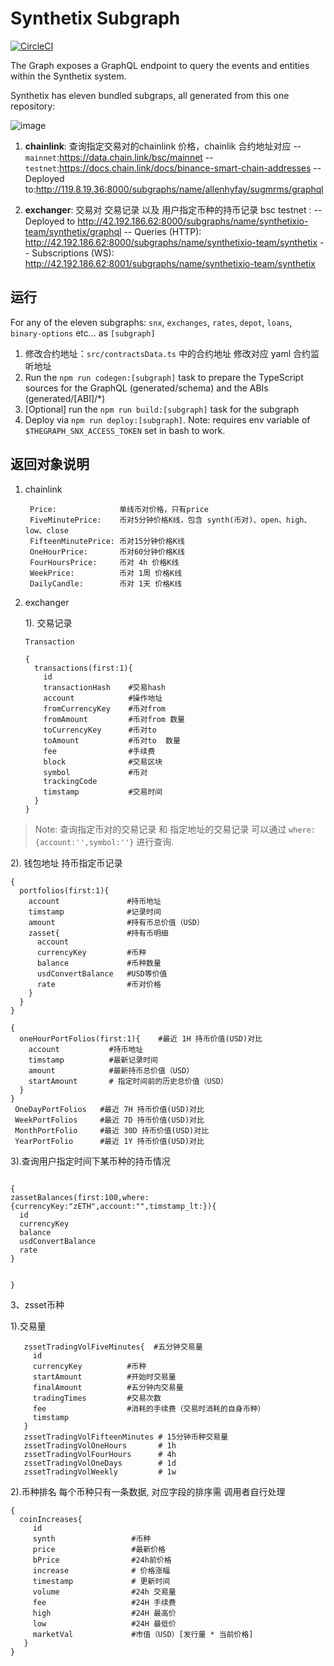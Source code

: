 # Synthetix Subgraph

[![CircleCI](https://circleci.com/gh/Synthetixio/synthetix-subgraph.svg?style=svg)](https://circleci.com/gh/Synthetixio/synthetix-subgraph)

The Graph exposes a GraphQL endpoint to query the events and entities within the Synthetix system.

Synthetix has eleven bundled subgraps, all generated from this one repository:

![image](https://user-images.githubusercontent.com/799038/79390156-32c93080-7f3d-11ea-812a-34ad3543fc28.png)

1. **chainlink**: 查询指定交易对的chainlink 价格，chainlik 合约地址对应
   -- `mainnet`:https://data.chain.link/bsc/mainnet
   -- `testnet`:https://docs.chain.link/docs/binance-smart-chain-addresses
   -- Deployed to:http://119.8.19.36:8000/subgraphs/name/allenhyfay/sugmrms/graphql
   
2. **exchanger**: 交易对 交易记录 以及 用户指定币种的持币记录
   bsc testnet :
   -- Deployed to http://42.192.186.62:8000/subgraphs/name/synthetixio-team/synthetix/graphql
   -- Queries (HTTP):     http://42.192.186.62:8000/subgraphs/name/synthetixio-team/synthetix
   -- Subscriptions (WS): http://42.192.186.62:8001/subgraphs/name/synthetixio-team/synthetix


## 运行

For any of the eleven subgraphs: `snx`, `exchanges`, `rates`, `depot`, `loans`, `binary-options` etc... as `[subgraph]`
1. 修改合约地址：`src/contractsData.ts` 中的合约地址
   修改对应 yaml 合约监听地址
1. Run the `npm run codegen:[subgraph]` task to prepare the TypeScript sources for the GraphQL (generated/schema) and the ABIs (generated/[ABI]/\*)
2. [Optional] run the `npm run build:[subgraph]` task for the subgraph
3. Deploy via `npm run deploy:[subgraph]`. Note: requires env variable of `$THEGRAPH_SNX_ACCESS_TOKEN` set in bash to work.

## 返回对象说明

1. chainlink
    ````
     Price:              单线币对价格，只有price
     FiveMinutePrice:    币对5分钟价格K线，包含 synth(币对)、open、high、low、close
     FifteenMinutePrice: 币对15分钟价格K线
     OneHourPrice:       币对60分钟价格K线
     FourHoursPrice:     币对 4h 价格K线
     WeekPrice:          币对 1周 价格K线
     DailyCandle:        币对 1天 价格K线
    ````
2. exchanger
   
   1). 交易记录
   ````
   Transaction
   
   {
     transactions(first:1){
       id
       transactionHash    #交易hash
       account            #操作地址
       fromCurrencyKey    #币对from
       fromAmount         #币对from 数量
       toCurrencyKey      #币对to  
       toAmount           #币对to  数量
       fee                #手续费
       block              #交易区块
       symbol             #币对
       trackingCode
       timstamp           #交易时间
     }
   }
   
   ````
  >Note: 查询指定币对的交易记录 和 指定地址的交易记录 可以通过 `where:{account:'',symbol:''}` 进行查询.
  
  
   2). 钱包地址 持币指定币记录
   ```
   {
     portfolios(first:1){
       account               #持币地址
       timstamp              #记录时间
       amount                #持有币总价值（USD）
       zasset{               #持有币明细
         account              
         currencyKey         #币种
         balance             #币种数量
         usdConvertBalance   #USD等价值
         rate                #币对价格
       }
     }
   }
   
   {
     oneHourPortFolios(first:1){    #最近 1H 持币价值(USD)对比
       account           #持币地址
       timstamp          #最新记录时间
       amount            #最新持币总价值（USD）
       startAmount       # 指定时间前的历史总价值（USD）
     }
   }
    OneDayPortFolios   #最近 7H 持币价值(USD)对比
    WeekPortFolios     #最近 7D 持币价值(USD)对比
    MonthPortFolio     #最近 30D 持币价值(USD)对比
    YearPortFolio      #最近 1Y 持币价值(USD)对比
   ```
  3).查询用户指定时间下某币种的持币情况
  ```
  
{
  zassetBalances(first:100,where:{currencyKey:"zETH",account:"",timstamp_lt:}){
    id
    currencyKey
    balance
    usdConvertBalance
    rate
  }
 
  
}
  ```



3、zsset币种

 
  1).交易量
  ```
     zssetTradingVolFiveMinutes{  #五分钟交易量
       id
       currencyKey          #币种
       startAmount          #开始时交易量
       finalAmount          #五分钟内交易量
       tradingTimes         #交易次数
       fee                  #消耗的手续费（交易时消耗的自身币种）
       timstamp             
     }
     zssetTradingVolFifteenMinutes # 15分钟币种交易量
     zssetTradingVolOneHours       # 1h 
     zssetTradingVolFourHours      # 4h
     zssetTradingVolOneDays        # 1d
     zssetTradingVolWeekly         # 1w
  ```
  
  
   2).币种排名
      每个币种只有一条数据, 对应字段的排序需 调用者自行处理
   ```
   {  
     coinIncreases{ 
        id        
        synth                 #币种
        price                 #最新价格
        bPrice                #24h前价格
        increase              # 价格涨幅
        timestamp             # 更新时间
        volume                #24h 交易量
        fee                   #24H 手续费
        high                  #24H 最高价
        low                   #24H 最低价
        marketVal             #市值（USD）[发行量 * 当前价格]
      }
   }
   ```
